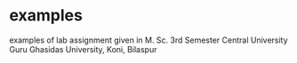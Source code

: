 # examples
examples of lab assignment given in M. Sc. 3rd Semester Central University Guru Ghasidas University, Koni, Bilaspur
